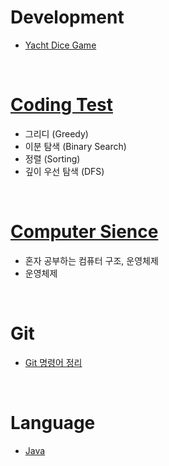 # Development
- [Yacht Dice Game](https://github.com/Hagug/Yacht-Dice)

</br>

# [Coding Test](Coding_Test/README.md)
- 그리디 (Greedy)
- 이분 탐색 (Binary Search)
- 정렬 (Sorting)
- 깊이 우선 탐색 (DFS)

</br>

# [Computer Sience](Computer_structure/README.md)
- 혼자 공부하는 컴퓨터 구조, 운영체제
- 운영체제


</br>

# Git
- [Git 명령어 정리](Git/README.md)

</br>

# Language
- [Java](https://xkdl780.tistory.com/category/Tekit%20%EB%B0%B1%EC%97%94%EB%93%9C%20%EC%8A%A4%EC%BF%A8/Java)
